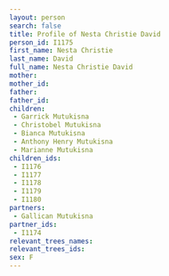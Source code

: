 ```yaml
---
layout: person
search: false
title: Profile of Nesta Christie David
person_id: I1175
first_name: Nesta Christie
last_name: David
full_name: Nesta Christie David
mother: 
mother_id: 
father: 
father_id: 
children:
 - Garrick Mutukisna
 - Christobel Mutukisna
 - Bianca Mutukisna
 - Anthony Henry Mutukisna
 - Marianne Mutukisna
children_ids:
 - I1176
 - I1177
 - I1178
 - I1179
 - I1180
partners:
 - Gallican Mutukisna
partner_ids:
 - I1174
relevant_trees_names:
relevant_trees_ids:
sex: F
---
```


